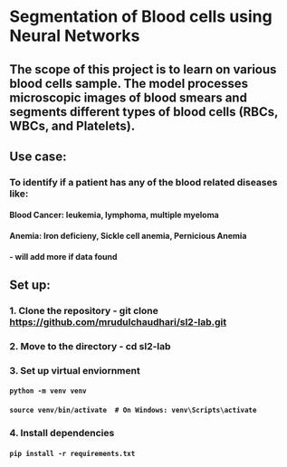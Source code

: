 # Segmentation of Blood cells using Neural Networks

## The scope of this project is to learn on various blood cells sample. The model processes microscopic images of blood smears and segments different types of blood cells (RBCs, WBCs, and Platelets).
## Use case:
### To identify if a patient has any of the blood related diseases like:
#### Blood Cancer: leukemia, lymphoma, multiple myeloma
#### Anemia: Iron deficieny, Sickle cell anemia, Pernicious Anemia
#### - will add more if data found

## Set up:
### 1. Clone the repository - git clone https://github.com/mrudulchaudhari/sl2-lab.git
### 2. Move to the directory - cd sl2-lab
### 3. Set up virtual enviornment
#### ```python -m venv venv```
#### ```source venv/bin/activate  # On Windows: venv\Scripts\activate```
### 4. Install dependencies
#### ```pip install -r requirements.txt```
